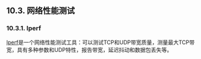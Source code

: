 ## 10.3. 网络性能测试

### 10.3.1. Iperf

[Iperf](https://github.com/esnet/iperf)是一个网络性能测试工具：可以测试TCP和UDP带宽质量，测量最大TCP带宽，具有多种参数和UDP特性，报告带宽，延迟抖动和数据包丢失等。













